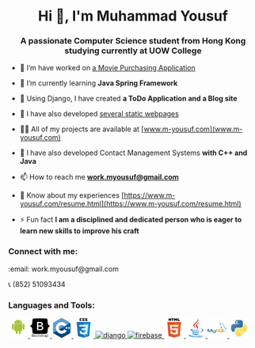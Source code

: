 <h1 align="center">Hi 👋, I'm Muhammad Yousuf</h1>
<h3 align="center">A passionate Computer Science student from Hong Kong studying currently at UOW College</h3>

- 🔭 I’m have worked on [a Movie Purchasing Application](https://www.m-yousuf.com/mobile.html)

- 🌱 I’m currently learning **Java Spring Framework**

- 👯 Using Django, I have created **a ToDo Application and a Blog site**

- 🤝 I have also developed [several static webpages](https://www.m-yousuf.com/staticwebpages.html)

- 👨‍💻 All of my projects are available at [www.m-yousuf.com](www.m-yousuf.com)

- 💬 I have also developed Contact Management Systems **with C++ and Java**

- 📫 How to reach me **work.myousuf@gmail.com**

- 📄 Know about my experiences [https://www.m-yousuf.com/resume.html](https://www.m-yousuf.com/resume.html)

- ⚡ Fun fact **I am a disciplined and dedicated person who is eager to learn new skills to improve his craft**

<h3 align="left">Connect with me:</h3>
:email: work.myousuf@gmail.com

:telephone_receiver: (852) 51093434

<p align="left">
</p>

<h3 align="left">Languages and Tools:</h3>
<p align="left"> <a href="https://developer.android.com" target="_blank" rel="noreferrer"> <img src="https://raw.githubusercontent.com/devicons/devicon/master/icons/android/android-original-wordmark.svg" alt="android" width="40" height="40"/> </a> <a href="https://getbootstrap.com" target="_blank" rel="noreferrer"> <img src="https://raw.githubusercontent.com/devicons/devicon/master/icons/bootstrap/bootstrap-plain-wordmark.svg" alt="bootstrap" width="40" height="40"/> </a> <a href="https://www.w3schools.com/cpp/" target="_blank" rel="noreferrer"> <img src="https://raw.githubusercontent.com/devicons/devicon/master/icons/cplusplus/cplusplus-original.svg" alt="cplusplus" width="40" height="40"/> </a> <a href="https://www.w3schools.com/css/" target="_blank" rel="noreferrer"> <img src="https://raw.githubusercontent.com/devicons/devicon/master/icons/css3/css3-original-wordmark.svg" alt="css3" width="40" height="40"/> </a> <a href="https://www.djangoproject.com/" target="_blank" rel="noreferrer"> <img src="https://cdn.worldvectorlogo.com/logos/django.svg" alt="django" width="40" height="40"/> </a> <a href="https://firebase.google.com/" target="_blank" rel="noreferrer"> <img src="https://www.vectorlogo.zone/logos/firebase/firebase-icon.svg" alt="firebase" width="40" height="40"/> </a> <a href="https://www.w3.org/html/" target="_blank" rel="noreferrer"> <img src="https://raw.githubusercontent.com/devicons/devicon/master/icons/html5/html5-original-wordmark.svg" alt="html5" width="40" height="40"/> </a> <a href="https://www.java.com" target="_blank" rel="noreferrer"> <img src="https://raw.githubusercontent.com/devicons/devicon/master/icons/java/java-original.svg" alt="java" width="40" height="40"/> </a> <a href="https://www.mysql.com/" target="_blank" rel="noreferrer"> <img src="https://raw.githubusercontent.com/devicons/devicon/master/icons/mysql/mysql-original-wordmark.svg" alt="mysql" width="40" height="40"/> </a> <a href="https://www.python.org" target="_blank" rel="noreferrer"> <img src="https://raw.githubusercontent.com/devicons/devicon/master/icons/python/python-original.svg" alt="python" width="40" height="40"/> </a> </p>
